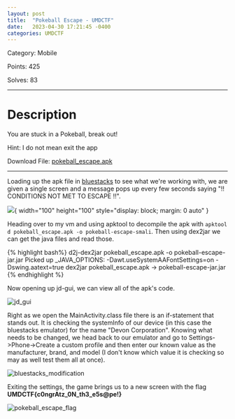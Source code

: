 ```yaml
---
layout: post
title:  "Pokeball Escape - UMDCTF"
date:   2023-04-30 17:21:45 -0400
categories: UMDCTF
---
```


Category: Mobile

Points: 425

Solves: 83


---

<h1> Description </h1>

You are stuck in a Pokeball, break out!

Hint: I do not mean exit the app

Download File: [pokeball_escape.apk](/ctf_writeups/assets/challenges/pokeball_escape.apk)

---

Loading up the apk file in [bluestacks][bluestacks] to see what we're working with, we are given a single screen and a message pops up every few seconds saying "!! CONDITIONS NOT MET TO ESCAPE !!". 


<img  src="/ctf_writeups/assets/images/pokeball_escape.png">{ width="100" height="100" style="display: block; margin: 0 auto" }


Heading over to my vm and using apktool to decompile the apk with ``` apktool d pokeball_escape.apk -o pokeball-escape-smali ```. Then using dex2jar we can get the java files and read those.

{% highlight bash%}
    d2j-dex2jar pokeball_escape.apk -o pokeball-escape-jar.jar
    Picked up _JAVA_OPTIONS: -Dawt.useSystemAAFontSettings=on -Dswing.aatext=true
    dex2jar pokeball_escape.apk -> pokeball-escape-jar.jar
{% endhighlight %}

Now opening up jd-gui, we can view all of the apk's code. 

![jd_gui](/ctf_writeups/assets/images/pokeball_escape_jd_gui.png)

Right as we open the MainActivity.class file there is an if-statement that stands out. It is checking the systemInfo of our device (in this case the bluestacks emulator) for the name "Devon Corporation". Knowing what needs to be changed, we head back to our emulator and go to Settings->Phone->Create a custom profile and then enter our known value as the manufacturer, brand, and model (I don't know which value it is checking so may as well test them all at once).

![bluestacks_modification](/ctf_writeups/assets/images/change_device_info_UMDCTF.png)

Exiting the settings, the game brings us to a new screen with the flag **UMDCTF{c0ngrAtz_0N_th3_e5s@pe!}**

![pokeball_escape_flag](/ctf_writeups/assets/images/pokeball_escape_flag.png)





[bluestacks]: https://www.bluestacks.com/